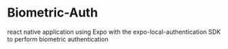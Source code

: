 # Biometric-Auth
react native application using Expo with the expo-local-authentication SDK to perform biometric authentication 
